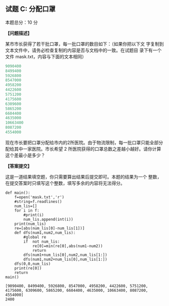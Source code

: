 ## 试题 C: 分配口罩

本题总分：10 分

**【问题描述】**

某市市长获得了若干批口罩，每一批口罩的数目如下：（如果你把以下文
字复制到文本文件中，请务必检查复制的内容是否与文档中的一致。在试题目
录下有一个文件 mask.txt，内容与下面的文本相同）

```python
9090400
8499400
5926800
8547000
4958200
4422600
5751200
4175600
6309600
5865200
6604400
4635000
10663400
8087200
4554000
```


  现在市长要把口罩分配给市内的2所医院。由于物流限制，每一批口罩只能全部分配给其中一家医院。市长希望 2 所医院获得的口罩总数之差越小越好。请你计算这个差最小是多少？

**【答案提交】**

这是一道结果填空题，你只需要算出结果后提交即可。本题的结果为一个
整数，在提交答案时只填写这个整数，填写多余的内容将无法得分。




```
def main():
    f=open('mask.txt','r')
    #string=f.readlines()
    num_lis=[]
    for i in f:
        #print(i)
        num_lis.append(int(i))
    print(num_lis)
    re=[abs(num_lis[0]-num_lis[1])]
    def dfs(num1,num2,num_lis):
        #global re
        if  not num_lis:
            re[0]=min(re[0],abs(num1-num2))
            return 
        dfs(num1+num_lis[0],num2,num_lis[1:])
        dfs(num1,num2+num_lis[0],num_lis[1:])
    dfs(0,0,num_lis)
    print(re[0])
    return 
main()
```

    [9090400, 8499400, 5926800, 8547000, 4958200, 4422600, 5751200, 4175600, 6309600, 5865200, 6604400, 4635000, 10663400, 8087200, 4554000]
    2400